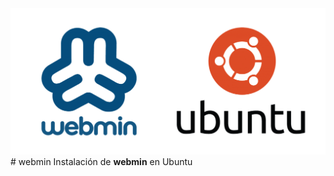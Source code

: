 <img src="https://github.com/midiam1/webmin/blob/main/webmin.png"/>
# webmin
 Instalación de <strong>webmin</strong> en Ubuntu
